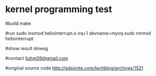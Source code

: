 kernel programming test
=======================
#build
make

#run
sudo insmod hellointerrupt.o irq=1 devname=myirq
sudo rmmod hellointerrupt

#show result
dmesg

#contact
liuhm09@gmail.com

#original source code
http://edsionte.com/techblog/archives/1521
